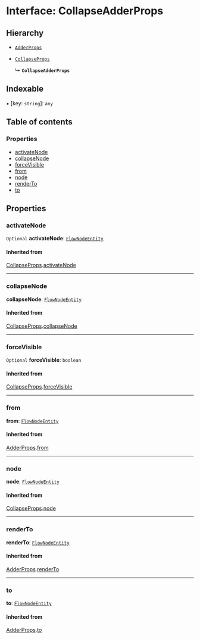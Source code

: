 # Interface: CollapseAdderProps

## Hierarchy

* [`AdderProps`](/en/auto-docs/document/interfaces/AdderProps.md)

* [`CollapseProps`](/en/auto-docs/document/interfaces/CollapseProps.md)

  ↳ **`CollapseAdderProps`**

## Indexable

▪ \[key: `string`]: `any`

## Table of contents

### Properties

* [activateNode](/en/auto-docs/document/interfaces/CollapseAdderProps.md#activatenode)
* [collapseNode](/en/auto-docs/document/interfaces/CollapseAdderProps.md#collapsenode)
* [forceVisible](/en/auto-docs/document/interfaces/CollapseAdderProps.md#forcevisible)
* [from](/en/auto-docs/document/interfaces/CollapseAdderProps.md#from)
* [node](/en/auto-docs/document/interfaces/CollapseAdderProps.md#node)
* [renderTo](/en/auto-docs/document/interfaces/CollapseAdderProps.md#renderto)
* [to](/en/auto-docs/document/interfaces/CollapseAdderProps.md#to)

## Properties

### activateNode

`Optional` **activateNode**: [`FlowNodeEntity`](/en/auto-docs/document/classes/FlowNodeEntity-1.md)

#### Inherited from

[CollapseProps](/en/auto-docs/document/interfaces/CollapseProps.md).[activateNode](/en/auto-docs/document/interfaces/CollapseProps.md#activatenode)

***

### collapseNode

**collapseNode**: [`FlowNodeEntity`](/en/auto-docs/document/classes/FlowNodeEntity-1.md)

#### Inherited from

[CollapseProps](/en/auto-docs/document/interfaces/CollapseProps.md).[collapseNode](/en/auto-docs/document/interfaces/CollapseProps.md#collapsenode)

***

### forceVisible

`Optional` **forceVisible**: `boolean`

#### Inherited from

[CollapseProps](/en/auto-docs/document/interfaces/CollapseProps.md).[forceVisible](/en/auto-docs/document/interfaces/CollapseProps.md#forcevisible)

***

### from

**from**: [`FlowNodeEntity`](/en/auto-docs/document/classes/FlowNodeEntity-1.md)

#### Inherited from

[AdderProps](/en/auto-docs/document/interfaces/AdderProps.md).[from](/en/auto-docs/document/interfaces/AdderProps.md#from)

***

### node

**node**: [`FlowNodeEntity`](/en/auto-docs/document/classes/FlowNodeEntity-1.md)

#### Inherited from

[CollapseProps](/en/auto-docs/document/interfaces/CollapseProps.md).[node](/en/auto-docs/document/interfaces/CollapseProps.md#node)

***

### renderTo

**renderTo**: [`FlowNodeEntity`](/en/auto-docs/document/classes/FlowNodeEntity-1.md)

#### Inherited from

[AdderProps](/en/auto-docs/document/interfaces/AdderProps.md).[renderTo](/en/auto-docs/document/interfaces/AdderProps.md#renderto)

***

### to

**to**: [`FlowNodeEntity`](/en/auto-docs/document/classes/FlowNodeEntity-1.md)

#### Inherited from

[AdderProps](/en/auto-docs/document/interfaces/AdderProps.md).[to](/en/auto-docs/document/interfaces/AdderProps.md#to)
